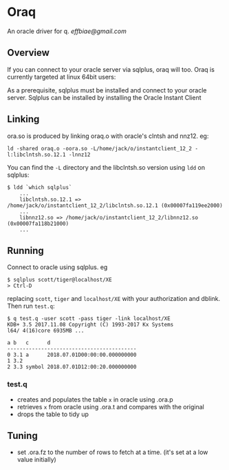 # Oraq
An oracle driver for q.  _effbiae@gmail.com_

## Overview

If you can connect to your oracle server via sqlplus, oraq will too.
Oraq is currently targeted at linux 64bit users:

As a prerequisite, sqlplus must be installed and connect to your
oracle server.  Sqlplus can be installed by installing the Oracle Instant Client

## Linking

ora.so is produced by linking oraq.o  with oracle's clntsh and nnz12.  eg:

    ld -shared oraq.o -oora.so -L/home/jack/o/instantclient_12_2 -l:libclntsh.so.12.1 -lnnz12

You can find the ```-L``` directory and the libclntsh.so version using ```ldd``` on sqlplus: 

    $ ldd `which sqlplus`
        ...
        libclntsh.so.12.1 => /home/jack/o/instantclient_12_2/libclntsh.so.12.1 (0x00007fa119ee2000)
        ...
        libnnz12.so => /home/jack/o/instantclient_12_2/libnnz12.so (0x00007fa118b21000)
        ...

## Running

Connect to oracle using sqlplus. eg

    $ sqlplus scott/tiger@localhost/XE
    > Ctrl-D

replacing ```scott```, ```tiger``` and ```localhost/XE``` with your authorization and dblink.
Then run ```test.q```:

    $ q test.q -user scott -pass tiger -link localhost/XE
    KDB+ 3.5 2017.11.08 Copyright (C) 1993-2017 Kx Systems
    l64/ 4(16)core 6935MB ...
    
    a b   c      d                            
    ------------------------------------------
    0 3.1 a      2018.07.01D00:00:00.000000000
    1 3.2
    2 3.3 symbol 2018.07.01D12:00:20.000000000

### test.q
- creates and populates the table ```x``` in oracle using .ora.p
- retrieves ```x``` from oracle using .ora.t and compares with the original
- drops the table to tidy up

## Tuning

- set .ora.fz to the number of rows to fetch at a time.  (it's set at a low value initially)

